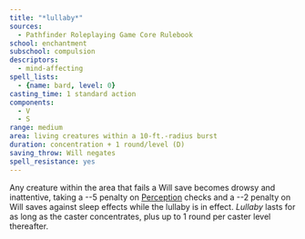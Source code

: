 ```yaml
---
title: "*lullaby*"
sources:
  - Pathfinder Roleplaying Game Core Rulebook
school: enchantment
subschool: compulsion
descriptors:
  - mind-affecting
spell_lists:
  - {name: bard, level: 0}
casting_time: 1 standard action
components:
  - V
  - S
range: medium
area: living creatures within a 10-ft.-radius burst
duration: concentration + 1 round/level (D)
saving_throw: Will negates
spell_resistance: yes
---
```


Any creature within the area that fails a Will save becomes drowsy and inattentive, taking a --5 penalty on [Perception](/skills/perception/) checks and a --2 penalty on Will saves against sleep effects while the lullaby is in effect. *Lullaby* lasts for as long as the caster concentrates, plus up to 1 round per caster level thereafter.

